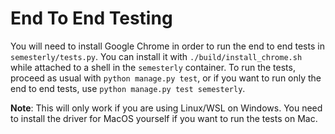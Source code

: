 # End To End Testing

You will need to install Google Chrome in order to run the end to end tests in
`semesterly/tests.py`. You can install it with `./build/install_chrome.sh` while
attached to a shell in the `semesterly` container. To run the tests, proceed as usual
with `python manage.py test`, or if you want to run only the end to end tests, use
`python manage.py test semesterly`.

**Note**: This will only work if you are using Linux/WSL on Windows. You need to install
the driver for MacOS yourself if you want to run the tests on Mac.
